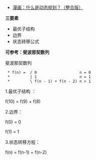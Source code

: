 - [漫画：什么是动态规划？（整合版）](https://mp.weixin.qq.com/s?__biz=MzI1MTIzMzI2MA==&mid=2650561168&idx=1&sn=9d1c6f7ba6d651c75399c4aa5254a7d8&chksm=f1feec13c6896505f7886d9455278ad39749d377a63908c59c1fdceb11241e577ff6d66931e4&scene=21#wechat_redirect)


**三要素**

- 最优子结构
- 边界
- 状态转移公式

**可参考：斐波那契数列**

斐波那契数列

```
 * f(n) =  / 0                   n = 0
 *         | 1                   n = 1
 *         \ f(n - 1) + f(n - 2) n > 1
```

1.最优子结构 ：

f(10) = f(9) + f(8)

2.边界：

f(0) = 0

f(1) = 1

3.状态转移方程：

f(n) = f(n-1) + f(n-2)